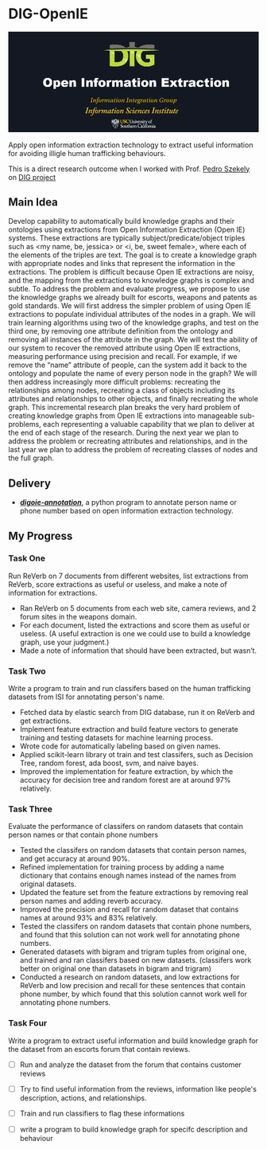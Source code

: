 # DIG-OpenIE

![openie_logo](./res/dig-openie.jpg)

Apply open information extraction technology to extract useful information for avoiding illigle human trafficking behaviours.

This is a direct research outcome when I worked with Prof. [Pedro Szekely](http://usc-isi-i2.github.io/szekely/) on [DIG project](http://usc-isi-i2.github.io/dig/)

## Main Idea

Develop capability to automatically build knowledge graphs and their ontologies using extractions from Open Information Extraction (Open IE) systems. These extractions are typically subject/predicate/object triples such as <my name, be, jessica> or <i, be, sweet female>, where each of the elements of the triples are text. The goal is to create a knowledge graph with appropriate nodes and links that represent the information in the extractions. The problem is difficult because Open IE extractions are noisy, and the mapping from the extractions to knowledge graphs is complex and subtle. To address the problem and evaluate progress, we propose to use the knowledge graphs we already built for escorts, weapons and patents as gold standards. We will first address the simpler problem of using Open IE extractions to populate individual attributes of the nodes in a graph. We will train learning algorithms using two of the knowledge graphs, and test on the third one, by removing one attribute definition from the ontology and removing all instances of the attribute in the graph. We will test the ability of our system to recover the removed attribute using Open IE extractions, measuring performance using precision and recall. For example, if we remove the “name” attribute of people, can the system add it back to the ontology and populate the name of every person node in the graph? We will then address increasingly more difficult problems: recreating the relationships among nodes, recreating a class of objects including its attributes and relationships to other objects, and finally recreating the whole graph. This incremental research plan breaks the very hard problem of creating knowledge graphs from Open IE extractions into manageable sub-problems, each representing a valuable capability that we plan to deliver at the end of each stage of the research. During the next year we plan to address the problem or recreating attributes and relationships, and in the last year we plan to address the problem of recreating classes of nodes and the full graph.


## Delivery

- ***[digoie-annotation](https://github.com/ZwEin27/digoie-annotation)***, a python program to annotate person name or phone number based on open information extraction technology. 




## My Progress

### Task One

Run ReVerb on 7 documents from different websites, list extractions from ReVerb, score extractions as useful or useless, and make a note of information for extractions.

- Ran ReVerb on 5 documents from each web site, camera reviews, and 2 forum sites in the weapons domain.
- For each document, listed the extractions and score them as useful or useless. (A useful extraction is one we could use to build a knowledge graph, use your judgment.)
- Made a note of information that should have been extracted, but wasn’t.

### Task Two

Write a program to train and run classifers based on the human trafficking datasets from ISI for annotating person's name.

- Fetched data by elastic search from DIG database, run it on ReVerb and get extractions.
- Implement feature extraction and build feature vectors to generate training and testing datasets for machine learning process.
- Wrote code for automatically labeling based on given names.
- Applied scikit-learn library ot train and test classifers, such as Decision Tree, random forest, ada boost, svm, and naive bayes.
- Improved the implementation for feature extraction, by which the accuracy for decision tree and random forest are at around 97% relatively.

### Task Three

Evaluate the performance of classifers on random datasets that contain person names or that contain phone numbers

- Tested the classifers on random datasets that contain person names, and get accuracy at around 90%.
- Refined implementation for training process by adding a name dictionary that contains enough names instead of the names from original datasets.
- Updated the feature set from the feature extractions by removing real person names and adding reverb accuracy.
- Improved the precision and recall for random dataset that contains names at around 93% and 83% relatively.
- Tested the classifers on random datasets that contain phone numbers, and found that this solution can not work well for annotating phone numbers.
- Generated datasets with bigram and trigram tuples from original one, and trained and ran classifers based on new datasets. (classifers work better on original one than datasets in bigram and trigram)
- Conducted a research on random datasets, and low extractions for ReVerb and low precision and recall for these sentences that contain phone number, by which found that this solution cannot work well for annotating phone numbers.

### Task Four

Write a program to extract useful information and build knowledge graph for the dataset from an escorts forum that contain reviews.

- [ ] Run and analyze the dataset from the forum that contains customer reviews
- [ ] Try to find useful information from the reviews, information like people's description, actions, and relationships.
- [ ] Train and run classifiers to flag these informations
- [ ] write a program to build knowledge graph for specifc description and behaviour














